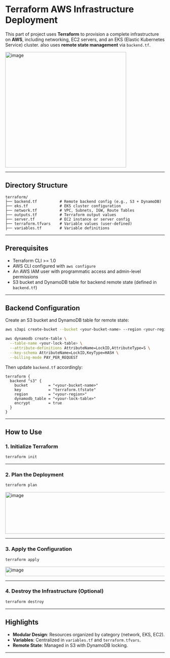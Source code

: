 
# Terraform AWS Infrastructure Deployment

This part of project uses **Terraform** to provision a complete infrastructure on **AWS**, including networking, EC2 servers, and an EKS (Elastic Kubernetes Service) cluster. also uses **remote state management** via `backend.tf`.

<img width="382" height="365" alt="image" src="https://github.com/user-attachments/assets/9783cda2-35ee-49cb-a0ad-03c5ae79512b" />
                                                          
---

## Directory Structure

```
terraform/
├── backend.tf          # Remote backend config (e.g., S3 + DynamoDB)
├── eks.tf              # EKS cluster configuration
├── network.tf          # VPC, Subnets, IGW, Route Tables
├── outputs.tf          # Terraform output values
├── server.tf           # EC2 instance or server config
├── terraform.tfvars    # Variable values (user-defined)
├── variables.tf        # Variable definitions
```

---

## Prerequisites

- Terraform CLI >= 1.0  
- AWS CLI configured with `aws configure`  
- An AWS IAM user with programmatic access and admin-level permissions  
- S3 bucket and DynamoDB table for backend remote state (defined in `backend.tf`)

---

## Backend Configuration

Create an S3 bucket and DynamoDB table for remote state:

```bash
aws s3api create-bucket --bucket <your-bucket-name> --region <your-region>

aws dynamodb create-table \
  --table-name <your-lock-table> \
  --attribute-definitions AttributeName=LockID,AttributeType=S \
  --key-schema AttributeName=LockID,KeyType=HASH \
  --billing-mode PAY_PER_REQUEST
```

Then update `backend.tf` accordingly:

```hcl
terraform {
  backend "s3" {
    bucket         = "<your-bucket-name>"
    key            = "terraform.tfstate"
    region         = "<your-region>"
    dynamodb_table = "<your-lock-table>"
    encrypt        = true
  }
}
```

---

## How to Use

### 1. Initialize Terraform

```bash
terraform init
```

---

### 2. Plan the Deployment

```bash
terraform plan
```
<img width="950" height="132" alt="image" src="https://github.com/user-attachments/assets/187c1fd9-b68e-4b70-8db7-c504aa1c5fb8" />

---

### 3. Apply the Configuration

```bash
terraform apply
```
<img width="947" height="30" alt="image" src="https://github.com/user-attachments/assets/a2d80fad-6535-406b-989a-26d5d2ad0e8c" />

---

### 4. Destroy the Infrastructure (Optional)

```bash
terraform destroy
```

---

## Highlights

- **Modular Design**: Resources organized by category (network, EKS, EC2).
- **Variables**: Centralized in `variables.tf` and `terraform.tfvars`.
- **Remote State**: Managed in S3 with DynamoDB locking.

---
